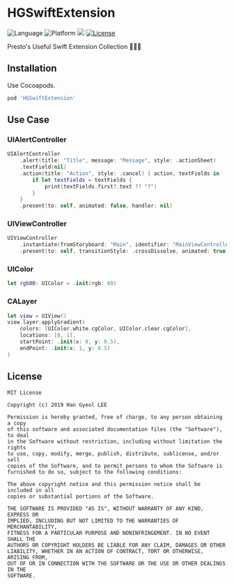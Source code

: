 # HGSwiftExtension

![Language](https://img.shields.io/badge/swift-4.2-orange.svg)
![Platform](https://img.shields.io/cocoapods/p/HGSwiftExtension.svg)
[![](https://img.shields.io/cocoapods/v/HGSwiftExtension.svg)](https://cocoapods.org/pods/HGSwiftExtension)
[![License](https://img.shields.io/github/license/presto95/HGSwiftExtension.svg)](https://github.com/presto95/HGSwiftExtension/blob/master/LICENSE)

Presto's Useful Swift Extension Collection 👨🏻‍💻

## Installation

Use Cocoapods.

```ruby
pod 'HGSwiftExtension'
```

## Use Case

### UIAlertController

```swift
UIAlertController
	.alert(title: "Title", message: "Message", style: .actionSheet)
	.textField(nil)
	.action(title: "Action", style: .cancel) { action, textFields in
		if let textFields = textFields {
			print(textFields.first?.text ?? "?")
		}
	}
	.present(to: self, animated: false, handler: nil)
```

### UIViewController

```swift
UIViewController
	.instantiate(fromStoryboard: "Main", identifier: "MainViewController")
	.present(to: self, transitionStyle: .crossDissolve, animated: true)
```

### UIColor

```swift
let rgb80: UIColor = .init(rgb: 80)
```

### CALayer

```swift
let view = UIView()
view.layer.applyGradient(
    colors: [UIColor.white.cgColor, UIColor.clear.cgColor],
    locations: [0, 1],
    startPoint: .init(x: 0, y: 0.5),
    endPoint: .init(x: 1, y: 0.5)
)
```

## License

```text
MIT License

Copyright (c) 2019 Han Gyeol LEE

Permission is hereby granted, free of charge, to any person obtaining a copy
of this software and associated documentation files (the "Software"), to deal
in the Software without restriction, including without limitation the rights
to use, copy, modify, merge, publish, distribute, sublicense, and/or sell
copies of the Software, and to permit persons to whom the Software is
furnished to do so, subject to the following conditions:

The above copyright notice and this permission notice shall be included in all
copies or substantial portions of the Software.

THE SOFTWARE IS PROVIDED "AS IS", WITHOUT WARRANTY OF ANY KIND, EXPRESS OR
IMPLIED, INCLUDING BUT NOT LIMITED TO THE WARRANTIES OF MERCHANTABILITY,
FITNESS FOR A PARTICULAR PURPOSE AND NONINFRINGEMENT. IN NO EVENT SHALL THE
AUTHORS OR COPYRIGHT HOLDERS BE LIABLE FOR ANY CLAIM, DAMAGES OR OTHER
LIABILITY, WHETHER IN AN ACTION OF CONTRACT, TORT OR OTHERWISE, ARISING FROM,
OUT OF OR IN CONNECTION WITH THE SOFTWARE OR THE USE OR OTHER DEALINGS IN THE
SOFTWARE.
```

